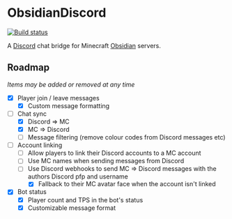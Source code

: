 # ObsidianDiscord
[![Build status](https://ci.appveyor.com/api/projects/status/de0ldta7wu380kk3/branch/master?svg=true)](https://ci.appveyor.com/project/oliver4888/obsidiandiscord/branch/master)

A [Discord](https://discord.com) chat bridge for Minecraft [Obsidian](https://github.com/Naamloos/Obsidian) servers.

## Roadmap
_Items may be added or removed at any time_
- [x] Player join / leave messages
  - [x] Custom message formatting
- [ ] Chat sync
  - [x] Discord => MC
  - [x] MC => Discord
  - [ ] Message filtering (remove colour codes from Discord messages etc)
- [ ] Account linking
  - [ ] Allow players to link their Discord accounts to a MC account
  - [ ] Use MC names when sending messages from Discord
  - [ ] Use Discord webhooks to send MC => Discord messages with the authors Discord pfp and username
    - [x] Fallback to their MC avatar face when the account isn't linked
- [x] Bot status
  - [x] Player count and TPS in the bot's status
  - [x] Customizable message format
